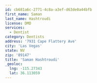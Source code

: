 ```yaml
---
id: cb681a6c-2771-4c8a-a3ef-d63de0a44bfb
first_name: Saman
last_name: Hashtroudi
license: DMD
services:
  - Dentist
category: Dentists
address: '7931 Cape Flattery Ave'
city: 'Las Vegas'
state: NV
zip: '89147'
title: 'Saman Hashtroudi'
_geoloc:
  lng: -115.27343
  lat: 36.113059
---
```

